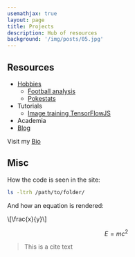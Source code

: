 ```yaml
---
usemathjax: true
layout: page
title: Projects
description: Hub of resources
background: '/img/posts/05.jpg'
---
```


## Resources

- [Hobbies](./#)
  - [Football analysis](https://rgalindor.github.io/football-international/)
  - [Pokestats](https://rgalindor.github.io/pokestats/)
- Tutorials
  - [Image training TensorFlowJS](https://rgalindor.github.io/transferencia-de-conocimiento)
- Academia
- [Blog](./posts/)

Visit my [Bio](https://rgalindor.github.io)

## Misc

How the code is seen in the site:

```bash
ls -ltrh /path/to/folder/
```

And how an equation is rendered:

\\[\frac{x}{y}\\]


$$E=mc^{2}$$

> This is a cite text

